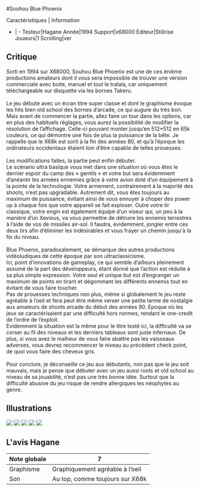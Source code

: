 #Souhou Blue Phoenix

Caractéristiques | Information
- | -
Testeur|Hagane
Année|1994
Support|x68000
Editeur|Stillrise
Joueurs|1
Scrolling|ver

## Critique
Sorti en 1994 sur X68000, Souhou Blue Phoenix est une de ces énième productions amateurs dont il vous sera impossible de trouver une version commerciale avec boite, manuel et tout le tralala, car uniquement téléchargeable sur disquette via les bornes Takeru.<br/><br/>Le jeu débute avec un écran titre super classe et dont le graphisme évoque les hits bien old school des bornes d’arcade, ce qui augure du très bon.<br/>Mais avant de commencer la partie, allez faire un tour dans les options, car en plus des habituels réglages, vous aurez la possibilité de modifier la résolution de l’affichage. Celle-ci pouvant monter jusqu’en 512*512 en 65k couleurs, ce qui démontre une fois de plus la puissance de la bête. Je rappelle que le X68k est sorti à la fin des années 80, et qu’à l’époque les ordinateurs occidentaux étaient loin d’être capable de telles prouesses.<br/><br/>Les modifications faites, la partie peut enfin débuter.<br/>Le scénario ultra basique vous met dans une situation où vous êtes le dernier espoir du camp des « gentils » et votre but sera évidemment d’anéantir les armées ennemies grâce à votre avion doté d’un équipement à la pointe de la technologie. Votre armement, contrairement à la majorité des shoots, n’est pas upgradable. Autrement dit, vous êtes toujours au maximum de puissance, évitant ainsi de vous ennuyer à choper des power up à chaque fois que votre appareil se fait exploser. Outre votre tir classique, votre engin est également équipé d’un viseur qui, un peu à la manière d’un Xevious, va vous permettre de détruire les ennemis terrestres à l’aide de vos de missiles air-sol. Il faudra, évidemment, jongler entre ces deux tirs afin d’éliminer les indésirables et vous frayer un chemin jusqu'à la fin du niveau.<br/><br/>Blue Phoenix, paradoxalement, se démarque des autres productions vidéoludiques de cette époque par son ultraclassicisme.<br/>Ici, point d’innovations de gameplay, ce qui semble d’ailleurs pleinement assumé de la part des développeurs, étant donné que l’action est réduite à sa plus simple expression. Votre seul et unique but est d’engranger un maximum de points en tirant et dégommant les différents ennemis tout en évitant de vous faire toucher.<br/>Pas de prouesses techniques non plus, même si globalement le jeu reste agréable à l’oeil et fera peut être même verser une petite larme de nostalgie aux amateurs de shoots arcade du début des années 90. Epoque où les jeux se caractérisaient par une difficulté hors normes, rendant le one-credit de l’ordre de l’exploit.<br/>Evidemment la situation est la même pour le titre testé ici, la difficulté va se corser au fil des niveaux et les derniers tableaux sont juste infernaux. De plus, si vous avez le malheur de vous faire abattre pas les vaisseaux adverses, vous devrez recommencer le niveau au précédent check point, de quoi vous faire des cheveux gris. <br/><br/>Pour conclure, je déconseille ce jeu aux débutants, non pas que le jeu soit mauvais, mais je pense que débuter avec un jeu aussi roots et old school au niveau de sa jouabilité, n’est pas une très bonne idée. Surtout que la difficulté abusive du jeu risque de rendre allergiques les néophytes au genre. 

## Illustrations
![](http://www.shmup.com/images/thumbs/img_fiche_1_1095.jpg)
![](http://www.shmup.com/images/thumbs/)
![](http://www.shmup.com/images/thumbs/img_fiche_3_1095.jpg)
![](http://www.shmup.com/images/thumbs/img_fiche_4_1095.jpg)
![](http://www.shmup.com/images/thumbs/img_fiche_5_1095.jpg)

## L'avis Hagane
Note globale|7
-|-
Graphisme|Graphiquement agréable à l’oeil
Son|Au top, comme toujours sur X68k 

